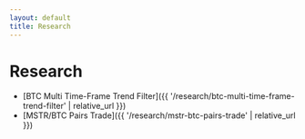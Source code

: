 ```yaml
---
layout: default
title: Research
---
```


# Research

- [BTC Multi Time-Frame Trend Filter]({{ '/research/btc-multi-time-frame-trend-filter' | relative_url }})
- [MSTR/BTC Pairs Trade]({{ '/research/mstr-btc-pairs-trade' | relative_url }})
